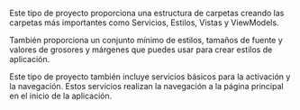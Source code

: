 ﻿Este tipo de proyecto proporciona una estructura de carpetas creando las carpetas más importantes como Servicios, Estilos, Vistas y ViewModels.

También proporciona un conjunto mínimo de estilos, tamaños de fuente y valores de grosores y márgenes que puedes usar para crear estilos de aplicación.

Este tipo de proyecto también incluye servicios básicos para la activación y la navegación. Estos servicios realizan la navegación a la página principal en el inicio de la aplicación.